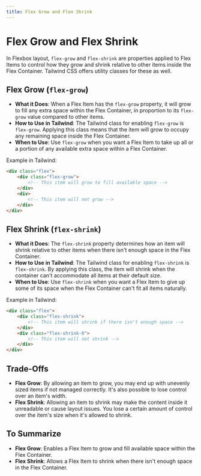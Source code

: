 ```yaml
---
title: Flex Grow and Flex Shrink
---
```


# Flex Grow and Flex Shrink

In Flexbox layout, `flex-grow` and `flex-shrink` are properties applied to Flex Items to control how they grow and shrink relative to other items inside the Flex Container. Tailwind CSS offers utility classes for these as well.

## Flex Grow (`flex-grow`)

- **What it Does**: When a Flex Item has the `flex-grow` property, it will grow to fill any extra space within the Flex Container, in proportion to its `flex-grow` value compared to other items.
- **How to Use in Tailwind**: The Tailwind class for enabling `flex-grow` is `flex-grow`. Applying this class means that the item will grow to occupy any remaining space inside the Flex Container.
- **When to Use**: Use `flex-grow` when you want a Flex Item to take up all or a portion of any available extra space within a Flex Container.

Example in Tailwind:

```html
<div class="flex">
	<div class="flex-grow">
		<!-- This item will grow to fill available space -->
	</div>
	<div>
		<!-- This item will not grow -->
	</div>
</div>
```

## Flex Shrink (`flex-shrink`)

- **What it Does**: The `flex-shrink` property determines how an item will shrink relative to other items when there isn't enough space in the Flex Container.
- **How to Use in Tailwind**: The Tailwind class for enabling `flex-shrink` is `flex-shrink`. By applying this class, the item will shrink when the container can't accommodate all items at their default size.
- **When to Use**: Use `flex-shrink` when you want a Flex Item to give up some of its space when the Flex Container can't fit all items naturally.

Example in Tailwind:

```html
<div class="flex">
	<div class="flex-shrink">
		<!-- This item will shrink if there isn't enough space -->
	</div>
	<div class="flex-shrink-0">
		<!-- This item will not shrink -->
	</div>
</div>
```

## Trade-Offs

- **Flex Grow**: By allowing an item to grow, you may end up with unevenly sized items if not managed correctly. It's also possible to lose control over an item's width.
- **Flex Shrink**: Allowing an item to shrink may make the content inside it unreadable or cause layout issues. You lose a certain amount of control over the item's size when it's allowed to shrink.

## To Summarize

- **Flex Grow**: Enables a Flex Item to grow and fill available space within the Flex Container.
- **Flex Shrink**: Allows a Flex Item to shrink when there isn't enough space in the Flex Container.
